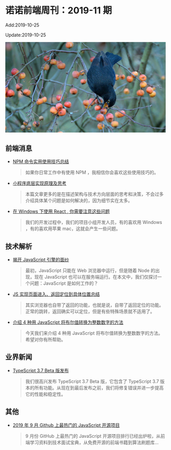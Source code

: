 <!--
 * @Description: weekly 201911
 * @Author: zoeblow
 * @Email: wangfuyuan@nnuo.com
 * @Date: 2019-10-25 15:01:23
 * @LastEditors: zoeblow
 * @LastEditTime: 2019-10-25 15:41:48
 * @FilePath: \nuofe-weekly\2019\weekly-11.md
 -->

# 诺诺前端周刊：2019-11 期

Add:2019-10-25

Update:2019-10-25

![201911](../images/2019/201911.jpg)

## 前端消息

- [NPM 命令实用使用技巧总结](https://mp.weixin.qq.com/s/DmqB4WBpKgObMvi8SBVpLQ)

  > 如果你日常工作中有使用 NPM ，我相信你会喜欢这些使用技巧的。

- [小程序底层实现原理及思考](https://mp.weixin.qq.com/s/T6Mcu24Cmih-E_VCUo3PEQ)

  > 本篇文章更多的是在描述架构与技术方向层面的思考和决策，不会过多介绍具体某个问题是如何解决的，因为细节实在太多。

- [在 Windows 下使用 React , 你需要注意这些问题](https://mp.weixin.qq.com/s/-1HL0OpysgtQ53ICjSwgNw)

  > 我们的开发过程中，我们的项目小组开发人员，有的喜欢用 Windows ，有的喜欢用苹果 mac，这就会产生一些问题。

## 技术解析

- [揭开 JavaScript 引擎的面纱](https://juejin.im/post/5d84ae08e51d4561a705bbde)

  > 最初，JavaScript 只能在 Web 浏览器中运行，但是随着 Node 的出现，现在 JavaScript 也可以在服务端运行。在本文中，我们仅探讨一个问题：JavaScript 是如何工作的？

* [JS 实现页面进入、返回定位到具体位置总结](https://mp.weixin.qq.com/s/cAYdW0WxbqoZKxT_Gejd9g)

  > 其实浏览器也自带了返回的功能，也就是说，自带了返回定位的功能。正常的跳转，返回确实可以定位，但是有些特殊场景就不适用了。

* [介绍 4 种用 JavaScript 将布尔值转换为整数数字的方法](https://mp.weixin.qq.com/s/JLpCbIiYCgB9ZHRihNI_-A)

  > 今天我们来介绍 4 种用 JavaScript 将布尔值转换为整数数字的方法。希望对你有所帮助。

## 业界新闻

- [TypeScript 3.7 Beta 版发布](https://juejin.im/post/5db2537d6fb9a0208b11f94f)

  > 我们很高兴发布 TypeScript 3.7 Beta 版，它包含了 TypeScript 3.7 版本的所有功能。从现在到最后发布之前，我们将修复错误并进一步提高它的性能和稳定性。

## 其他

- [2019 年 9 月 Github 上最热门的 JavaScript 开源项目](https://mp.weixin.qq.com/s/ZznVJKW3kJSMZRYRv0HHdg)

  > 9 月份 GitHub 上最热门的 JavaScript 开源项目排行已经出炉啦，从前端学习资料到技术面试宝典，从免费开源的前端书籍到算法刷题库...
